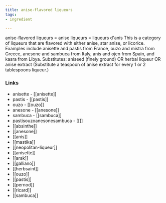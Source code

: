 ```yaml
---
title: anise-flavored liqueurs
tags:
- ingredient

---
```

anise-flavored liqueurs = anise liqueurs = liqueurs d'anis This is a category of liqueurs that are flavored with either anise, star anise, or licorice. Examples include anisette and pastis from France, ouzo and mistra from Greece, anesone and sambuca from Italy, anis and ojen from Spain, and kasra from Libya. Substitutes: aniseed (finely ground) OR herbal liqueur OR anise extract (Substitute a teaspoon of anise extract for every 1 or 2 tablespoons liqueur.)

### Links

* anisette - [[anisette]]
* pastis - [[pastis]]
* ouzo - [[ouzo]]
* anesone - [[anesone]]
* sambuca - [[sambuca]]
* pastisouzoanesonesambuca - [[]]
* [[absinthe]]
* [[anesone]]
* [[anis]]
* [[mastika]]
* [[neopolitan-liqueur]]
* [[anisette]]
* [[arak]]
* [[galliano]]
* [[herbsaint]]
* [[ouzo]]
* [[pastis]]
* [[pernod]]
* [[ricard]]
* [[sambuca]]
